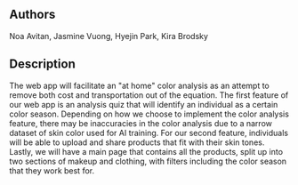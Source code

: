 ## Authors

Noa Avitan, Jasmine Vuong, Hyejin Park, Kira Brodsky

## Description

The web app will facilitate an "at home" color analysis as an attempt to remove both cost and transportation out of the equation. The first feature of our web app is an analysis quiz that will identify an individual as a certain color season. Depending on how we choose to implement the color analysis feature, there may be inaccuracies in the color analysis due to a narrow dataset of skin color used for AI training. For our second feature, individuals will be able to upload and share products that fit with their skin tones. Lastly, we will have a main page that contains all the products, split up into two sections of makeup and clothing, with filters including the color season that they work best for.
